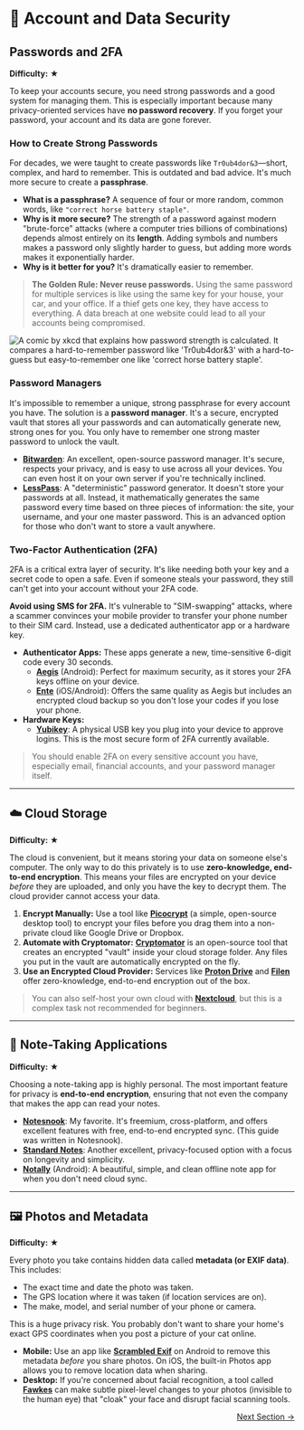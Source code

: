 # 🔑 Account and Data Security

## Passwords and 2FA

**Difficulty:** ★

To keep your accounts secure, you need strong passwords and a good system for managing them. This is especially important because many privacy-oriented services have **no password recovery**. If you forget your password, your account and its data are gone forever.

### How to Create Strong Passwords

For decades, we were taught to create passwords like `Tr0ub4dor&3`—short, complex, and hard to remember. This is outdated and bad advice. It's much more secure to create a **passphrase**.

-   **What is a passphrase?** A sequence of four or more random, common words, like `"correct horse battery staple"`.
-   **Why is it more secure?** The strength of a password against modern "brute-force" attacks (where a computer tries billions of combinations) depends almost entirely on its **length**. Adding symbols and numbers makes a password only slightly harder to guess, but adding more words makes it exponentially harder.
-   **Why is it better for you?** It's dramatically easier to remember.

> **The Golden Rule: Never reuse passwords.** Using the same password for multiple services is like using the same key for your house, your car, and your office. If a thief gets one key, they have access to everything. A data breach at one website could lead to all your accounts being compromised.

![A comic by xkcd that explains how password strength is calculated. It compares a hard-to-remember password like 'Tr0ub4dor&3' with a hard-to-guess but easy-to-remember one like 'correct horse battery staple'.](https://imgs.xkcd.com/comics/password_strength.png)

### Password Managers

It's impossible to remember a unique, strong passphrase for every account you have. The solution is a **password manager**. It's a secure, encrypted vault that stores all your passwords and can automatically generate new, strong ones for you. You only have to remember one strong master password to unlock the vault.

-   [**Bitwarden**](https://bitwarden.com/): An excellent, open-source password manager. It's secure, respects your privacy, and is easy to use across all your devices. You can even host it on your own server if you're technically inclined.
-   [**LessPass**](https://lesspass.com/): A "deterministic" password generator. It doesn't store your passwords at all. Instead, it mathematically generates the same password every time based on three pieces of information: the site, your username, and your one master password. This is an advanced option for those who don't want to store a vault anywhere.

### Two-Factor Authentication (2FA)

2FA is a critical extra layer of security. It's like needing both your key and a secret code to open a safe. Even if someone steals your password, they still can't get into your account without your 2FA code.

**Avoid using SMS for 2FA.** It's vulnerable to "SIM-swapping" attacks, where a scammer convinces your mobile provider to transfer your phone number to their SIM card. Instead, use a dedicated authenticator app or a hardware key.

-   **Authenticator Apps:** These apps generate a new, time-sensitive 6-digit code every 30 seconds.
    -   [**Aegis**](https://getaegis.app/) (Android): Perfect for maximum security, as it stores your 2FA keys offline on your device.
    -   [**Ente**](https://ente.io/auth) (iOS/Android): Offers the same quality as Aegis but includes an encrypted cloud backup so you don't lose your codes if you lose your phone.
-   **Hardware Keys:**
    -   [**Yubikey**](https://www.yubico.com/): A physical USB key you plug into your device to approve logins. This is the most secure form of 2FA currently available.

> You should enable 2FA on every sensitive account you have, especially email, financial accounts, and your password manager itself.

---

## ☁️ Cloud Storage

**Difficulty:** ★

The cloud is convenient, but it means storing your data on someone else's computer. The only way to do this privately is to use **zero-knowledge, end-to-end encryption**. This means your files are encrypted on your device *before* they are uploaded, and only you have the key to decrypt them. The cloud provider cannot access your data.

1.  **Encrypt Manually:** Use a tool like [**Picocrypt**](https://picocrypt.org/) (a simple, open-source desktop tool) to encrypt your files before you drag them into a non-private cloud like Google Drive or Dropbox.
2.  **Automate with Cryptomator:** [**Cryptomator**](https://cryptomator.org/) is an open-source tool that creates an encrypted "vault" inside your cloud storage folder. Any files you put in the vault are automatically encrypted on the fly.
3.  **Use an Encrypted Cloud Provider:** Services like [**Proton Drive**](https://proton.me/drive) and [**Filen**](https://filen.io/) offer zero-knowledge, end-to-end encryption out of the box.

> You can also self-host your own cloud with [**Nextcloud**](https://nextcloud.com/), but this is a complex task not recommended for beginners.

---

## 📝 Note-Taking Applications

**Difficulty:** ★

Choosing a note-taking app is highly personal. The most important feature for privacy is **end-to-end encryption**, ensuring that not even the company that makes the app can read your notes.

-   [**Notesnook**](https://notesnook.com/): My favorite. It's freemium, cross-platform, and offers excellent features with free, end-to-end encrypted sync. (This guide was written in Notesnook).
-   [**Standard Notes**](https://standardnotes.com/): Another excellent, privacy-focused option with a focus on longevity and simplicity.
-   [**Notally**](https://notally.app/) (Android): A beautiful, simple, and clean offline note app for when you don't need cloud sync.

---

## 🖼️ Photos and Metadata

**Difficulty:** ★

Every photo you take contains hidden data called **metadata (or EXIF data)**. This includes:
-   The exact time and date the photo was taken.
-   The GPS location where it was taken (if location services are on).
-   The make, model, and serial number of your phone or camera.

This is a huge privacy risk. You probably don't want to share your home's exact GPS coordinates when you post a picture of your cat online.

-   **Mobile:** Use an app like [**Scrambled Exif**](https://play.google.com/store/apps/details?id=com.jarsilio.android.scrambledeggsif) on Android to remove this metadata *before* you share photos. On iOS, the built-in Photos app allows you to remove location data when sharing.
-   **Desktop:** If you're concerned about facial recognition, a tool called [**Fawkes**](https://sandlab.cs.uchicago.edu/fawkes/) can make subtle pixel-level changes to your photos (invisible to the human eye) that "cloak" your face and disrupt facial scanning tools.

<div class="next-section-button-container">
<p align="right"><a href="#/bitcoin" class="next-section-button">Next Section &rarr;</a></p>
</div>
